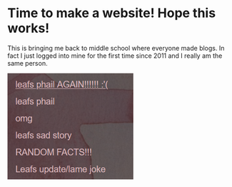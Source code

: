 # Time to make a website! Hope this works!

This is bringing me back to middle school where everyone made blogs. In fact I just logged into mine for the first time since 2011 and I really am the same person. 

![blog image](https://github.com/kieranheffernan/kieranheffernan.github.io/blob/master/blog.PNG)
